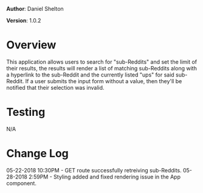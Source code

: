 **Author**: Daniel Shelton

**Version**: 1.0.2

# Overview
This application allows users to search for "sub-Reddits" and set the limit of their results, the results will render a list of matching sub-Reddits along with a hyperlink to the sub-Reddit and the currently listed "ups" for said sub-Reddit. If a user submits the input form without a value, then they'll be notified that their selection was invalid.

# Testing
N/A

# Change Log
05-22-2018 10:30PM - GET route successfully retreiving sub-Reddits.
05-28-2018 2:59PM - Styling added and fixed rendering issue in the App component.